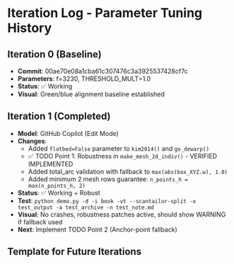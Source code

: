 # Iteration Log - Parameter Tuning History

## Iteration 0 (Baseline)
- **Commit**: 00ae70e08a1cba61c307476c3a3925537428cf7c
- **Parameters**: f=3230, THRESHOLD_MULT=1.0
- **Status**: ✅ Working
- **Visual**: Green/blue alignment baseline established

## Iteration 1 (Completed)
- **Model**: GitHub Copilot (Edit Mode)
- **Changes**: 
  - Added `flatbed=False` parameter to `kim2014()` and `go_dewarp()`
  - ✅ TODO Point 1: Robustness in `make_mesh_2d_indiv()` - VERIFIED IMPLEMENTED
  - Added total_arc validation with fallback to `max(abs(box_XYZ.w), 1.0)`
  - Added minimum 2 mesh rows guarantee: `n_points_h = max(n_points_h, 2)`
- **Status**: ✅ Working + Robust
- **Test**: `python demo.py -d -i book -vt --scantailor-split -o test_output -a test_archive -n test_note.md`
- **Visual**: No crashes, robustness patches active, should show WARNING if fallback used
- **Next**: Implement TODO Point 2 (Anchor-point fallback)

## Template for Future Iterations
